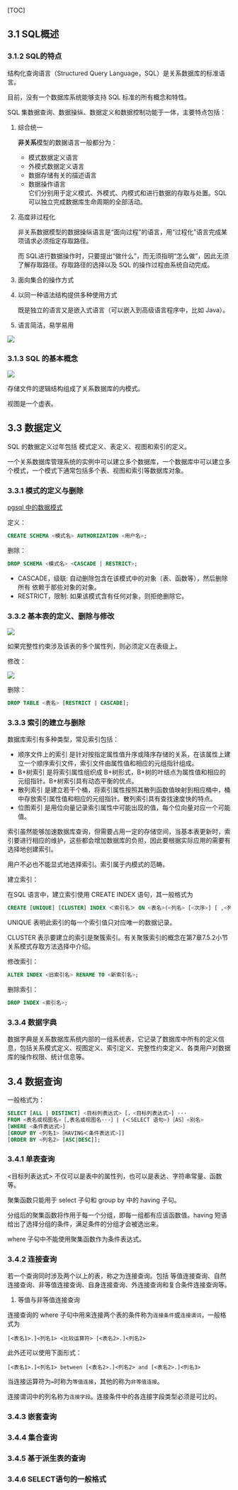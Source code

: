[TOC]

## 3.1 SQL概述

### 3.1.2 SQL的特点

结构化查询语言（Structured Query Language，SQL）是关系数据库的标准语言。

目前，没有一个数据库系统能够支持 SQL 标准的所有概念和特性。

SQL 集数据查询、数据操纵、数据定义和数据控制功能于一体，主要特点包括：

1. 综合统一

   **非关系**模型的数据语言一般都分为：
   - 模式数据定义语言
   - 外模式数据定义语言
   - 数据存储有关的描述语言
   - 数据操作语言  
     它们分别用于定义模式、外模式、内模式和进行数据的存取与处置。SQL 可以独立完成数据库生命周期的全部活动。
2. 高度非过程化

   非关系数据模型的数据操纵语言是“面向过程”的语言，用“过程化”语言完成某项请求必须指定存取路径。

   而 SQL进行数据操作时，只要提出“做什么”，而无须指明“怎么做”，因此无须了解存取路径。存取路径的选择以及 SQL 的操作过程由系统自动完成。

3. 面向集合的操作方式
4. 以同一种语法结构提供多种使用方式

   既是独立的语言又是嵌入式语言（可以嵌入到高级语言程序中，比如 Java）。

5. 语言简洁，易学易用

![](img/SQL%20%E7%9A%84%E5%8A%A8%E8%AF%8D.png)

### 3.1.3 SQL 的基本概念

![](img/SQL%20%E5%AF%B9%E5%85%B3%E7%B3%BB%E6%95%B0%E6%8D%AE%E5%BA%93%E6%A8%A1%E5%BC%8F%E7%9A%84%E6%94%AF%E6%8C%81.png)

存储文件的逻辑结构组成了关系数据库的内模式。

视图是一个虚表。

## 3.3 数据定义

SQL 的数据定义过年包括 模式定义、表定义、视图和索引的定义。

一个关系数据库管理系统的实例中可以建立多个数据库，一个数据库中可以建立多个模式，一个模式下通常包括多个表、视图和索引等数据库对象。

### 3.3.1 模式的定义与删除

[pgsql 中的数据模式](http://www.postgres.cn/docs/13/ddl-schemas.html)

定义：

```sql
CREATE SCHEMA <模式名> AUTHORIZATION <用户名>;
```

删除：

```sql
DROP SCHEMA <模式名> <CASCADE | RESTRICT>;
```

- CASCADE，级联: 自动删除包含在该模式中的对象（表、函数等），然后删除所有 依赖于那些对象的对象。
- RESTRICT，限制: 如果该模式含有任何对象，则拒绝删除它。

### 3.3.2 基本表的定义、删除与修改

![](img/SQL%20%E5%AE%9A%E4%B9%89%E5%9F%BA%E6%9C%AC%E8%A1%A8.png)

如果完整性约束涉及该表的多个属性列，则必须定义在表级上。

修改：

![](img/SQL%20%E4%BF%AE%E6%94%B9%E5%9F%BA%E6%9C%AC%E8%A1%A8.png)

删除：

```sql
DROP TABLE <表名> [RESTRICT | CASCADE];
```

### 3.3.3 索引的建立与删除

数据库索引有多种类型，常见索引包括：

- 顺序文件上的索引 是针对按指定属性值升序或降序存储的关系，在该属性上建立一个顺序索引文件，索引文件由属性值和相应的元组指针组成。
- B+树索引 是将索引属性组织成 B+树形式，B+树的叶结点为属性值和相应的元组指针。B+树索引具有动态平衡的优点。
- 散列索引 是建立若干个桶，将索引属性按照其散列函数值映射到相应桶中，桶中存放索引属性值和相应的元组指针。散列索引具有查找速度快的特点。
- 位图索引 是用位向量记录索引属性中可能出现的值，每个位向量对应一个可能值。

索引虽然能够加速数据库查询，但需要占用一定的存储空间，当基本表更新时，索引要进行相应的维护，这些都会增加数据库的负担，因此要根据实际应用的需要有选择地创建索引。

用户不必也不能显式地选择索引。索引属于内模式的范畴。

建立索引：

在SQL 语言中，建立索引使用 CREATE INDEX 语句，其一般格式为

```sql
CREATE [UNIQUE] [CLUSTER] INDEX ＜索引名＞ ON <表名>(<列名> [<次序>] [ ,<列名> [<次序>]]···)
```

UNIQUE 表明此索引的每一个索引值只对应唯一的数据记录。

CLUSTER 表示要建立的索引是聚簇索引。有关聚簇索引的概念在第7章7.5.2小节关系模式存取方法选择中介绍。

修改索引：

```sql
ALTER INDEX <旧索引名> RENAME TO <新索引名>;
```

删除索引：

```sql
DROP INDEX <索引名>;
```

### 3.3.4 数据字典

数据字典是关系数据库系统内部的一组系统表，它记录了数据库中所有的定义信息，包括关系模式定义、视图定义、索引定义、完整性约束定义、各类用户对数据库的操作权限、统计信息等。

## 3.4 数据查询

一般格式为：

```sql
SELECT [ALL | DISTINCT] <目标列表达式> [，<目标列表达式>] ···
FROM <表名或视图名>［,表名或视图名···］| (＜SELECT 语句>)［AS］<别名>
[WHERE <条件表达式>]
[GROUP BY <列名1>［HAVING＜条件表达式>]]
[ORDER BY <列名2> [ASC|DESC]];
```

### 3.4.1 单表查询

<目标列表达式> 不仅可以是表中的属性列，也可以是表达、字符串常量、函数等。

聚集函数只能用于 select 子句和 group by 中的 having 子句。

分组后的聚集函数将作用于每一个分组，即每一组都有应该函数值。having 短语给出了选择分组的条件，满足条件的分组才会被选出来。

where 子句中不能使用聚集函数作为条件表达式。

### 3.4.2 连接查询

若一个查询同时涉及两个以上的表，称之为连接查询。包括 等值连接查询、自然连接查询、非等值连接查询、自身连接查询、外连接查询和复合条件连接查询等。

1. 等值与非等值连接查询

连接查询的 where 子句中用来连接两个表的条件称为`连接条件`或`连接谓词`，一般格式为

````
[<表名1>.]<列名1> <比较运算符> [<表名2>.]<列名2>
````

此外还可以使用下面形式：

````
[<表名1>.]<列名1> between [<表名2>.]<列名2> and [<表名2>.]<列名3>
````

当连接运算符为`=`时称为`等值连接`，其他的称为`非等值连接`。

连接谓词中的列名称为`连接字段`。连接条件中的各连接字段类型必须是可比的。

### 3.4.3 嵌套查询

### 3.4.4 集合查询

### 3.4.5 基于派生表的查询

### 3.4.6 SELECT语句的一般格式